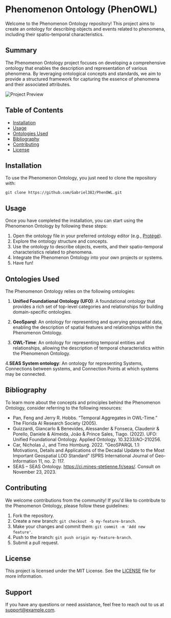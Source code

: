 # Phenomenon Ontology (PhenOWL)

Welcome to the Phenomenon Ontology repository! This project aims to create an ontology for describing objects and events related to phenomena, including their spatio-temporal characteristics.

## Summary

The Phenomenon Ontology project focuses on developing a comprehensive ontology that enables the description and representation of various phenomena. By leveraging ontological concepts and standards, we aim to provide a structured framework for capturing the essence of phenomena and their associated attributes.

![Project Preview](https://example.com/preview.gif)

## Table of Contents

- [Installation](#installation)
- [Usage](#usage)
- [Ontologies Used](#ontologies-used)
- [Bibliography](#bibliography)
- [Contributing](#contributing)
- [License](#license)

## Installation

To use the Phenomenon Ontology, you just need to clone the repository with:

  `git clone https://github.com/Gabriel382/PhenOWL.git`

## Usage

Once you have completed the installation, you can start using the Phenomenon Ontology by following these steps:

1. Open the ontology file in your preferred ontology editor (e.g., [Protégé](https://protege.stanford.edu/)).
2. Explore the ontology structure and concepts.
3. Use the ontology to describe objects, events, and their spatio-temporal characteristics related to phenomena.
4. Integrate the Phenomenon Ontology into your own projects or systems.
5. Have fun!

## Ontologies Used

The Phenomenon Ontology relies on the following ontologies:

1. **Unified Foundational Ontology (UFO)**: A foundational ontology that provides a rich set of top-level categories and relationships for building domain-specific ontologies.

2. **GeoSparql**: An ontology for representing and querying geospatial data, enabling the description of spatial features and relationships within the Phenomenon Ontology.

3. **OWL-Time**: An ontology for representing temporal entities and relationships, allowing the description of temporal characteristics within the Phenomenon Ontology.
   
4.**SEAS System ontology**: An ontology for representing Systems, Connections between systems, and Connection Points at which systems may be connected.

## Bibliography

To learn more about the concepts and principles behind the Phenomenon Ontology, consider referring to the following resources:

- Pan, Feng and Jerry R. Hobbs. “Temporal Aggregates in OWL-Time.” The Florida AI Research Society (2005).
- Guizzardi, Giancarlo \& Benevides, Alessander \& Fonseca, Claudenir \& Porello, Daniele \& Almeida, João \& Prince Sales, Tiago. (2022). UFO: Unified Foundational Ontology. Applied Ontology. 10.3233/AO-210256.
- Car, Nicholas J., and Timo Homburg. 2022. "GeoSPARQL 1.1: Motivations, Details and Applications of the Decadal Update to the Most Important Geospatial LOD Standard" ISPRS International Journal of Geo-Information 11, no. 2: 117.
- SEAS – SEAS Ontology. https://ci.mines-stetienne.fr/seas/. Consult on November 23, 2023.

## Contributing

We welcome contributions from the community! If you'd like to contribute to the Phenomenon Ontology, please follow these guidelines:

1. Fork the repository.
2. Create a new branch: `git checkout -b my-feature-branch`.
3. Make your changes and commit them: `git commit -m 'Add new feature'`.
4. Push to the branch: `git push origin my-feature-branch`.
5. Submit a pull request.

## License

This project is licensed under the MIT License. See the [LICENSE](LICENSE) file for more information.

## Support

If you have any questions or need assistance, feel free to reach out to us at [support@example.com](mailto:support@example.com).

